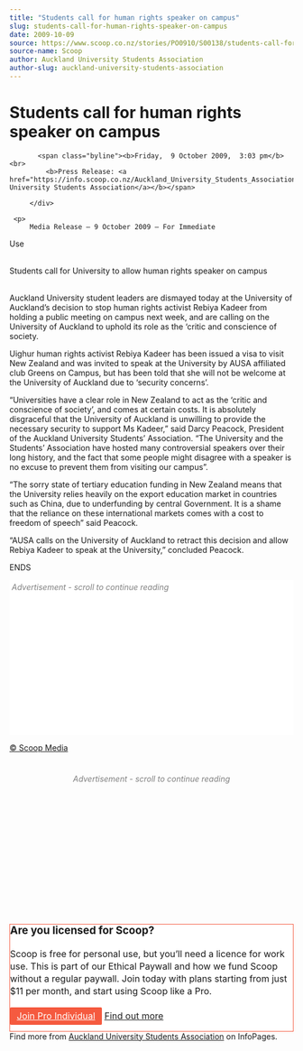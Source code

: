 ```yaml
---
title: "Students call for human rights speaker on campus"
slug: students-call-for-human-rights-speaker-on-campus
date: 2009-10-09
source: https://www.scoop.co.nz/stories/PO0910/S00138/students-call-for-human-rights-speaker-on-campus.htm
source-name: Scoop
author: Auckland University Students Association
author-slug: auckland-university-students-association
---
```

<div class="story-top">
           <h1>Students call for  human rights speaker on campus</h1>

           <span class="byline"><b>Friday,  9 October 2009,  3:03 pm</b><br>
             <b>Press Release: <a href="https://info.scoop.co.nz/Auckland_University_Students_Association">Auckland University Students Association</a></b></span>

         </div>

	 <p>
         Media Release – 9 October 2009 – For Immediate
Use<br>&nbsp;</p><p>Students call for University to allow human
rights speaker on campus<br>&nbsp;</p><p>Auckland University student
leaders are dismayed today at the University of Auckland’s
decision to stop human rights activist Rebiya Kadeer from
holding a public meeting on campus next week, and are
calling on the University of Auckland to uphold its role as
the ‘critic and conscience of society.</p><p>Uighur human
rights activist Rebiya Kadeer has been issued a visa to
visit New Zealand and was invited to speak at the University
by AUSA affiliated club Greens on Campus, but has been told
that she will not be welcome at the University of Auckland
due to ‘security concerns’.</p><p>“Universities have a
clear role in New Zealand to act as the ‘critic and
conscience of society’, and comes at certain costs. It is
absolutely disgraceful that the University of Auckland is
unwilling to provide the necessary security to support Ms
Kadeer,” said Darcy Peacock, President of the Auckland
University Students’ Association. “The University and
the Students’ Association have hosted many controversial
speakers over their long history, and the fact that some
people might disagree with a speaker is no excuse to prevent
them from visiting our campus”.</p><p>“The sorry state of
tertiary education funding in New Zealand means that the
University relies heavily on the export education market in
countries such as China, due to underfunding by central
Government. It is a shame that the reliance on these
international markets comes with a cost to freedom of
speech” said Peacock.</p><p>“AUSA calls on the University of
Auckland to retract this decision and allow Rebiya Kadeer to
speak at the University,” concluded
Peacock.</p><p>ENDS</p><p>
</p><div class="article-left-box-wrapper"><div class="article-left-box">
        




<div class="headline-right"><div id="in-cont" style="background:white;">
 <div id="txt1" style="text-align:left; font-size:14px; font-style: italic; color: grey; padding: 4px;">Advertisement - scroll to continue reading</div>

  <div style="min-height:250px;min-width: 300px;"><style> @media screen and (max-width: 768px) {.article-left-box {float: none; margin: 20px auto 20px auto; margin-left: calc( (100% - 300px) / 2 );}} 
@media screen and (max-width: 970px) {#article iframe { max-width: 100%;}} #article iframe { max-width: 100%;}</style>
<!-- /1688062/Scoop_Super-Rectangle -->
   <div id="div-gpt-ad-1493962836337-4" style="padding: 0 20px 0 0; text-align: center;">
<script>
googletag.cmd.push(function() { googletag.display('div-gpt-ad-1493962836337-4'); });
</script>
   </div>

  </div> 
</div>
</div>

</div></div>
<!-- LINKS REMOVED 
 SUB:0 URL:PO0910/S00138/students-call-for-human-rights-speaker-on-campus.htm -->
<p>
<a href="http://www.scoop.co.nz/about/terms.html" target="_blank"><span>© Scoop Media</span></a><!-- 
  LINKS NOT REMOVED 
  SUB:0
  URL:PO0910/S00138/students-call-for-human-rights-speaker-on-campus.htm
 -->
         <br>
</p><div id="story-footer" style="padding:20px 0;">
<!-- /1688062/Scoop_Story-Footer -->
<div id="div-gpt-ad-1493962836337-6" style="min-width: 300px; min-height: 250px; text-align: center;"><div style="text-align:center; font-size:14px; font-style: italic; color: grey; padding: 4px;">Advertisement - scroll to continue reading</div>
  <script>
    googletag.cmd.push(function() { googletag.display('div-gpt-ad-1493962836337-6'); });
  </script>
</div>
</div>
<!--
<div id="byline-block">
<style> a.supporter:hover {background:#EC4438!important;} 
@media screen and (max-width: 480px) { #byline-block div.byline-block {padding-right:16px;}}</style>
<div class="byline-block byline-block-light" style="background-color:#ebebeb; font-size:16px; line-height:22px; font-weight:normal; border: 1px solid #f55a3f; width: -webkit-fill-available;">
<h4>Did you know Scoop has an Ethical Paywall?</h4>
<p>If you're using Scoop for work, your organisation needs to pay a small license fee with Scoop Pro. We think that's fair, because your organisation is benefiting from using our news resources. In return, we'll also give your team access to pro news tools and keep Scoop free for personal use, because public access to news is important!<br /><br />
 <a class="supporter" href="https://pro.scoop.co.nz/?from=SFPro23" target="_blank" style="background: #f55a3f; color: #ffffff!important; border-radius: 2px; padding: 5px 12px 6px 12px;font-weight:normal;">Go to Scoop Pro</a>  
<a style="color:#1e1e1e;" href="https://pro.scoop.co.nz/using-scoop-for-work/?from=SFPro23" target="_blank"><u>Find out more</u></a></p> 
</div>
</div> -->
<!-- Pro Individual -->
<div id="byline-block">
<style> a.supporter:hover {background:#EC4438!important;} 
@media screen and (max-width: 480px) { #byline-block div.byline-block {padding-right:16px;}}</style>
<div class="byline-block byline-block-light" style="background-color:#fff; font-size:16px; line-height:22px; font-weight:normal; border: 1px solid #f55a3f; width: -webkit-fill-available;">
<h3 style="margin-top:0px;">Are you licensed for Scoop?</h3>
<p> Scoop is free for personal use, but you’ll need a licence for work use. This is part of our Ethical Paywall and how we fund Scoop without a regular paywall. Join today with plans starting from just $11 per month, and start using Scoop like a Pro.<br><br>
 <a class="supporter" href="https://pro.scoop.co.nz/Individual/?from=ProIn24" target="_blank" style="background: #f55a3f; color: #ffffff!important; border-radius: 2px; display: unset; border:none; padding: 5px 12px 6px 12px;font-weight:normal;">Join Pro Individual</a>  
<a style="color:#1e1e1e;display: unset; border:none;" href="https://pro.scoop.co.nz/using-scoop-for-work/?from=ProIn24" target="_blank"><u>Find out more</u></a></p> 
</div>
</div>


<div id="byline-block"><div class="byline-block byline-block-light">Find more from <a href="https://info.scoop.co.nz/Auckland_University_Students_Association">Auckland University Students Association</a> on InfoPages.</div></div>
         <div class="cleaner">&nbsp;</div>